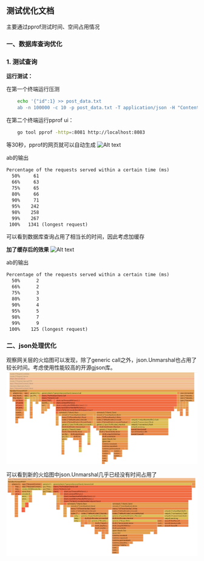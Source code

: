 ## 测试优化文档

主要通过pprof测试时间、空间占用情况

### 一、数据库查询优化
### 1. 测试查询

**运行测试：**  

在第一个终端运行压测
```bash
    echo '{"id":1} >> post_data.txt
    ab -n 100000 -c 10 -p post_data.txt -T application/json -H "Content-Type: application/json" http://localhost:8888/api/kitex.demo/Query
```
在第二个终端运行pprof ui：
```bash 
    go tool pprof -http=:8081 http://localhost:8083
```
等30秒，pprof的网页就可以自动生成
![Alt text](images/image.png)

ab的输出
```
Percentage of the requests served within a certain time (ms)
  50%     61
  66%     63
  75%     65
  80%     66
  90%     71
  95%    242
  98%    258
  99%    267
 100%   1341 (longest request)
 ```

可以看到数据库查询占用了相当长的时间，因此考虑加缓存

**加了缓存后的效果**
![Alt text](images/image1.png)

ab的输出
```
Percentage of the requests served within a certain time (ms)
  50%      2
  66%      2
  75%      3
  80%      3
  90%      4
  95%      5
  98%      7
  99%      9
 100%    125 (longest request)
 ```


### 二、json处理优化
观察网关层的火焰图可以发现，除了generic call之外，json.Unmarshal也占用了较长时间。考虑使用性能较高的开源gjson库。
![Alt text](image.png)

可以看到新的火焰图中json.Unmarshal几乎已经没有时间占用了
![Alt text](image-1.png)